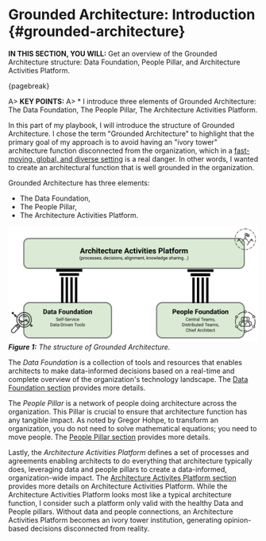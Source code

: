

# Grounded Architecture: Introduction {#grounded-architecture}

**IN THIS SECTION, YOU WILL:** Get an overview of the Grounded Architecture structure: Data Foundation, People Pillar, and Architecture Activities Platform.

{pagebreak}

A> **KEY POINTS:**
A> * I introduce three elements of Grounded Architecture: The Data Foundation, The People Pillar, The Architecture Activities Platform.

In this part of my playbook, I will introduce the structure of Grounded Architecture. I chose the term "Grounded Architecture" to highlight that the primary goal of my approach is to avoid having an "ivory tower" architecture function disconnected from the organization, which in a [fast-moving, global, and diverse setting](#context) is a real danger. In other words, I wanted to create an architectural function that is well grounded in the organization.

Grounded Architecture has three elements:
* The Data Foundation,
* The People Pillar,
* The Architecture Activities Platform.

![](assets/images/model.png)
***Figure 1:** The structure of Grounded Architecture.*

The *Data Foundation* is a collection of tools and resources that enables architects to make data-informed decisions based on a real-time and complete overview of the organization's technology landscape. The [Data Foundation section](#data) provides more details.

The *People Pillar* is a network of people doing architecture across the organization. This Pillar is crucial to ensure that architecture function has any tangible impact. As noted by Gregor Hohpe, to transform an organization, you do not need to solve mathematical equations; you need to move people. The [People Pillar section](#people) provides more details.

Lastly, the *Architecture Activities Platform* defines a set of processes and agreements enabling architects to do everything that architecture typically does, leveraging data and people pillars to create a data-informed, organization-wide impact. The [Architecture Activites Platform section](#activities-platform) provides more details on Architecture Activities Platform. While the Architecture Activities Platform looks most like a typical architecture function, I consider such a platform only valid with the healthy Data and People pillars. Without data and people connections, an Architecture Activities Platform becomes an ivory tower institution, generating opinion-based decisions disconnected from reality.
